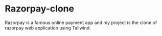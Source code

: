 # Razorpay-clone
Razorpay is a famous online payment app and my project is the clone of razorpay web application using Tailwind.
